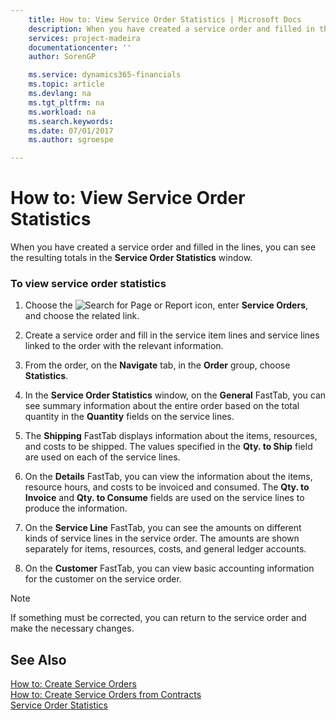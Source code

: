 ```yaml
---
    title: How to: View Service Order Statistics | Microsoft Docs
    description: When you have created a service order and filled in the lines, you can see the resulting totals in the **Service Order Statistics** window.
    services: project-madeira
    documentationcenter: ''
    author: SorenGP

    ms.service: dynamics365-financials
    ms.topic: article
    ms.devlang: na
    ms.tgt_pltfrm: na
    ms.workload: na
    ms.search.keywords:
    ms.date: 07/01/2017
    ms.author: sgroespe

---
```

# How to: View Service Order Statistics
When you have created a service order and filled in the lines, you can see the resulting totals in the **Service Order Statistics** window.  
  
### To view service order statistics  
  
1.  Choose the ![Search for Page or Report](media/ui-search/search_small.png "Search for Page or Report icon") icon, enter **Service Orders**, and choose the related link.  
  
2.  Create a service order and fill in the service item lines and service lines linked to the order with the relevant information.  
  
3.  From the order, on the **Navigate** tab, in the **Order** group, choose **Statistics**.  
  
4.  In the **Service Order Statistics** window, on the **General** FastTab, you can see summary information about the entire order based on the total quantity in the **Quantity** fields on the service lines.  
  
5.  The **Shipping** FastTab displays information about the items, resources, and costs to be shipped. The values specified in the **Qty. to Ship** field are used on each of the service lines.  
  
6.  On the **Details** FastTab, you can view the information about the items, resource hours, and costs to be invoiced and consumed. The **Qty. to Invoice** and **Qty. to Consume** fields are used on the service lines to produce the information.  
  
7.  On the **Service Line** FastTab, you can see the amounts on different kinds of service lines in the service order. The amounts are shown separately for items, resources, costs, and general ledger accounts.  
  
8.  On the **Customer** FastTab, you can view basic accounting information for the customer on the service order.  
  
> [!NOTE]  
>  If something must be corrected, you can return to the service order and make the necessary changes.  
  
## See Also  
 [How to: Create Service Orders](../how-to-create-service-orders.md)   
 [How to: Create Service Orders from Contracts](../how-to-create-service-orders-from-contracts.md)   
 [Service Order Statistics](../service-order-statistics.md)